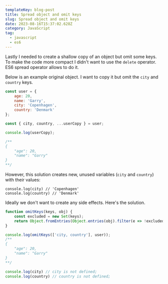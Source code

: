 ```yaml
---
templateKey: blog-post
title: Spread object and omit keys
slug: Spread object and omit keys
date: 2023-08-16T15:37:02.628Z
category: JavaScript
tag:
  - javascript
  - es6
---
```

Lastly I needed to create a shallow copy of an object but omit some keys. To make the code more compact I didn't want to use the `delete` operator. ES6 spread operator allows to do it.

Below is an example original object. I want to copy it but omit the `city` and `country` keys.

```javascript
const user = {
	age: 20,
	name: 'Garry',
	city: 'Copenhagen',
	country: 'Denmark'
};

const { city, country, ...userCopy } = user;

console.log(userCopy);

/**
{
    "age": 20,
    "name": "Garry"
}
**/
```

However, this solution creates new, unused variables (`city` and `country`) with their values:

```
console.log(city) // 'Copenhagen'
console.log(country) // 'Denmark'
```

Ideally we don't want to create any side effects. Here's the solution.

```javascript
function omitKeys(keys, obj) {
    const excluded = new Set(keys);
    return Object.fromEntries(Object.entries(obj).filter(e => !excluded.has(e[0])))
}

console.log(omitKeys(['city, country'], user));
/**
{
    "age": 20,
    "name": "Garry"
}
**/

console.log(city) // city is not defined;
console.log(country) // country is not defined;
```
